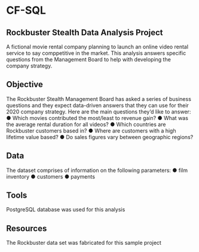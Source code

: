 # CF-SQL
## Rockbuster Stealth Data Analysis Project
A fictional movie rental company planning to launch an online video rental service to say comppetitive in the market.
This analysis answers specific questions from the Management Board to help with developing the company strategy.
## Objective
The Rockbuster Stealth Management Board has asked a series of business questions and they expect data-driven answers that they can use for their 2020 company strategy. Here are the main questions they’d like to answer:
● Which movies contributed the most/least to revenue gain?
● What was the average rental duration for all videos?
● Which countries are Rockbuster customers based in?
● Where are customers with a high lifetime value based?
● Do sales figures vary between geographic regions?
## Data
The dataset comprises of information on the following parameters:
● film inventory
● customers
● payments
## Tools
PostgreSQL database was used for this analysis
## Resources
The Rockbuster data set was fabricated for this sample project
